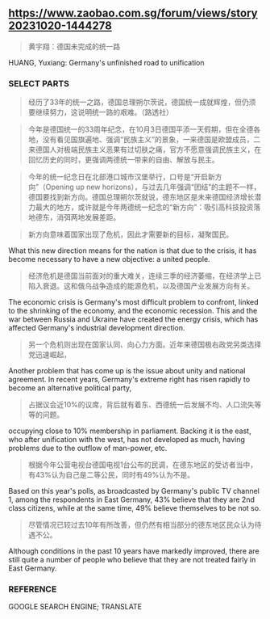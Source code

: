 ## https://www.zaobao.com.sg/forum/views/story20231020-1444278

> 黄宇翔：德国未完成的统一路

HUANG, Yuxiang: Germany's unfinished road to unification

### SELECT PARTS

> 经历了33年的统一之路，德国总理朔尔茨说，德国统一成就辉煌，但仍须要继续努力，这说明统一路的艰难。（路透社）

> 今年是德国统一的33周年纪念，在10月3日德国平添一天假期，但在全德各地，没有看见国旗遍地、强调“民族主义”的景象，一来德国是欧盟成员，二来德国人对极端民族主义恶果有过切肤之痛，官方不愿意强调民族主义，在回忆历史的同时，更强调两德统一带来的自由、解放与民主。

> 今年的统一纪念日在北部港口城市汉堡举行，口号是“开启新方向”（Opening up new horizons），与过去几年强调“团结”的主题不一样，德国要找到新方向。德国总理朔尔茨就说，德东地区是未来德国经济增长潜力最大的地方，或许就是今年两德统一纪念的“新方向”：吸引高科技投资落地德东，消弭两地发展差距。

> 新方向意味着国家出现了危机，因此才需要新的目标，凝聚国民。

What this new direction means for the nation is that due to the crisis, it has become necessary to have a new objective: a united people.   

> 经济危机是德国当前面对的重大难关，连续三季的经济萎缩，在经济学上已陷入衰退。这和俄乌战争造成的能源危机，以及德国产业发展方向有关。

The economic crisis is Germany's most difficult problem to confront, linked to the shrinking of the economy, and the economic recession. This and the war between Russia and Ukraine have created the energy crisis, which has affected Germany's industrial development direction.

> 另一个危机则出现在国家认同、向心力方面。近年来德国极右政党另类选择党迅速崛起，

Another problem that has come up is the issue about unity and national agreement. In recent years, Germany's extreme right has risen rapidly to become an alternative political party,

> 占据议会近10%的议席，背后就有着东、西德统一后发展不均、人口流失等等的问题。

occupying close to 10% membership in parliament. Backing it is the east, who after unification with the west, has not developed as much, having problems due to the outflow of man-power, etc.  

> 根据今年公营电视台德国电视1台公布的民调，在德东地区的受访者当中，有43%认为自己是二等公民，同时有49%认为不是。

Based on this year's polls, as broadcasted by Germany's public TV channel 1, among the respondents in East Germany, 43% believe that they are 2nd class citizens, while at the same time, 49% believe themselves to be not so. 

> 尽管情况已较过去10年有所改善，但仍然有相当部分的德东地区民众认为待遇不公。

Although conditions in the past 10 years have markedly improved, there are still quite a number of people who believe that they are not treated fairly in East Germany.

### REFERENCE

GOOGLE SEARCH ENGINE; TRANSLATE
